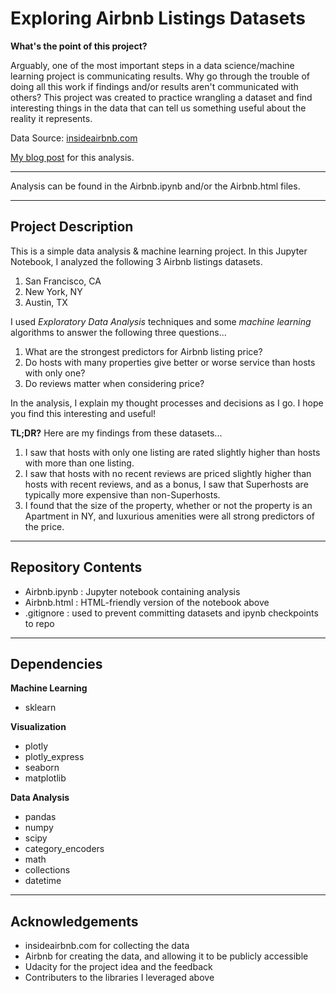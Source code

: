 # Exploring Airbnb Listings Datasets

**What's the point of this project?**

Arguably, one of the most important steps in a data science/machine learning project is communicating results. Why go through the trouble of doing all this work if findings and/or results aren't communicated with others? This project was created to practice wrangling a dataset and find interesting things in the data that can tell us something useful about the reality it represents. 

Data Source: [insideairbnb.com](http://insideairbnb.com/get-the-data.html)

[My blog post](https://medium.com/@patrickjohnyudeguzman/digging-for-gold-in-airbnb-datasets-2ae10f1a7054?sk=1cc9261994d82e321f77d1026a581e36) for this analysis.

---

Analysis can be found in the Airbnb.ipynb and/or the Airbnb.html files.

---

## Project Description

This is a simple data analysis & machine learning project. In this Jupyter Notebook, I analyzed the following 3 Airbnb listings datasets.

1. San Francisco, CA
2. New York, NY
3. Austin, TX

I used *Exploratory Data Analysis* techniques and some *machine learning* algorithms to answer the following three questions...

1. What are the strongest predictors for Airbnb listing price?
2. Do hosts with many properties give better or worse service than hosts with only one?
3. Do reviews matter when considering price?

In the analysis, I explain my thought processes and decisions as I go. I hope you find this interesting and useful!

**TL;DR?** Here are my findings from these datasets...
1. I saw that hosts with only one listing are rated slightly higher than hosts with more than one listing.
2. I saw that hosts with no recent reviews are priced slightly higher than hosts with recent reviews, and as a bonus, I saw that Superhosts are typically more expensive than non-Superhosts.
3. I found that the size of the property, whether or not the property is an Apartment in NY, and luxurious amenities were all strong predictors of the price.

---

## Repository Contents

- Airbnb.ipynb : Jupyter notebook containing analysis
- Airbnb.html : HTML-friendly version of the notebook above
- .gitignore : used to prevent committing datasets and ipynb checkpoints to repo

---

## Dependencies

**Machine Learning**
- sklearn

**Visualization**
- plotly
- plotly_express
- seaborn
- matplotlib

**Data Analysis**
- pandas
- numpy
- scipy
- category_encoders
- math
- collections
- datetime

---

## Acknowledgements

- insideairbnb.com for collecting the data
- Airbnb for creating the data, and allowing it to be publicly accessible
- Udacity for the project idea and the feedback
- Contributers to the libraries I leveraged above 